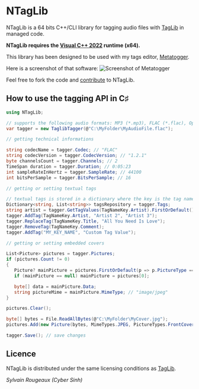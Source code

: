 ﻿# NTagLib

NTagLib is a 64 bits C++/CLI library for tagging audio files with [TagLib](https://github.com/taglib/taglib) in managed code.

**NTagLib requires the [Visual C++ 2022](https://aka.ms/vs/17/release/vc_redist.x64.exe) runtime (x64).**

This library has been designed to be used with my tags editor, [Metatogger](https://www.luminescence-software.org/metatogger).

Here is a screenshot of that software:
![Screenshot of Metatogger](https://www.luminescence-software.org/user/pages/02.metatogger/metatogger_main.png)

Feel free to fork the code and [contribute](https://guides.github.com/activities/contributing-to-open-source/) to NTagLib.

## How to use the tagging API in C♯

```C#
using NTagLib;

// supports the following audio formats: MP3 (*.mp3), FLAC (*.flac), Opus (*.opus), Ogg Vorbis (*.ogg), WMA (*.wma) and AAC/ALAC (*.m4a)
var tagger = new TaglibTagger(@"C:\MyFolder\MyAudioFile.flac");

// getting technical informations

string codecName = tagger.Codec; // "FLAC"
string codecVersion = tagger.CodecVersion; // "1.2.1"
byte channelsCount = tagger.Channels; // 2
TimeSpan duration = tagger.Duration; // 0:05:23
int sampleRateInHertz = tagger.SampleRate; // 44100
int bitsPerSample = tagger.BitsPerSample; // 16

// getting or setting textual tags

// textual tags is stored in a dictionary where the key is the tag name in uppercase
Dictionary<string, List<string>> tagsRepository = tagger.Tags;
string artist = tagger.GetTagValues(TagNameKey.Artist).FirstOrDefault();
tagger.AddTag(TagNameKey.Artist, "Artist 2", "Artist 3");
tagger.ReplaceTag(TagNameKey.Title, "All You Need Is Love");
tagger.RemoveTag(TagNameKey.Comment);
tagger.AddTag("MY_KEY_NAME", "Custom Tag Value");

// getting or setting embedded covers

List<Picture> pictures = tagger.Pictures;
if (pictures.Count != 0)
{
   Picture? mainPicture = pictures.FirstOrDefault(p => p.PictureType == PictureTypes.FrontCover);
   if (mainPicture == null) mainPicture = pictures[0];

   byte[] data = mainPicture.Data;
   string pictureMime = mainPicture.MimeType; // "image/jpeg"
}

pictures.Clear();

byte[] bytes = File.ReadAllBytes(@"C:\MyFolder\MyCover.jpg");
pictures.Add(new Picture(bytes, MimeTypes.JPEG, PictureTypes.FrontCover, String.Empty));

tagger.Save(); // save changes
```

## Licence

NTagLib is distributed under the same licensing conditions as [TagLib](https://github.com/taglib/taglib).

_Sylvain Rougeaux (Cyber Sinh)_
